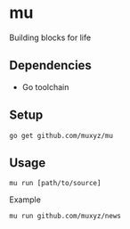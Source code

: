 # mu

Building blocks for life

## Dependencies

- Go toolchain

## Setup

```
go get github.com/muxyz/mu
```

## Usage

```
mu run [path/to/source]
```

Example

```
mu run github.com/muxyz/news
```

